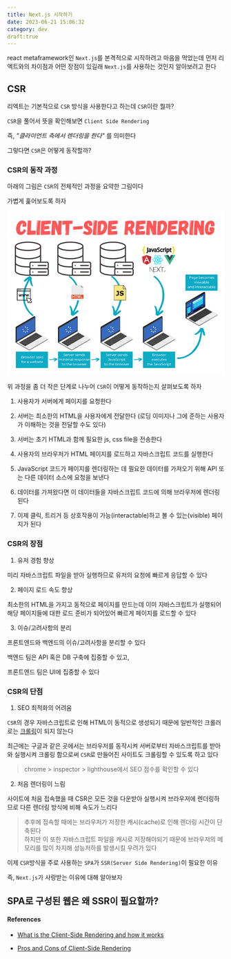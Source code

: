 ```yaml
---
title: Next.js 시작하기
date: 2023-06-21 15:06:32
category: dev
draft:true
---
```


react metaframework인 `Next.js`를 본격적으로 시작하려고 마음을 먹었는데 먼저 리엑트와의 차이점과 어떤 장점이 있길래 `Next.js`를 사용하는 것인지 알아보려고 한다

## CSR

리엑트는 기본적으로 `CSR` 방식을 사용한다고 하는데 `CSR`이란 뭘까?

`CSR`을 풀어서 뜻을 확인해보면 `Client Side Rendering`

즉, _"클라이언트 측에서 렌더링을 한다"_ 를 의미한다

그렇다면 `CSR`은 어떻게 동작할까?

### CSR의 동작 과정

아래의 그림은 `CSR`의 전체적인 과정을 요약한 그림이다

가볍게 훑어보도록 하자

![CSR 과정 요약](./images/csr.png)

위 과정을 좀 더 작은 단계로 나누어 `CSR`이 어떻게 동작하는지 살펴보도록 하자

1. 사용자가 서버에게 페이지를 요청한다

2. 서버는 최소한의 HTML을 사용자에게 전달한다
   (로딩 이미지나 그에 준하는 사용자가 이해하는 것을 전달할 수도 있다)

3. 서버는 초기 HTML과 함께 필요한 js, css file을 전송한다

4. 사용자의 브라우저가 HTML 페이지를 로드하고 자바스크립트 코드를 실행한다

5. JavaScript 코드가 페이지를 렌더링하는 데 필요한 데이터를 가져오기 위해 API 또는 다른 데이터 소스에 요청을 보낸다

6. 데이터를 가져왔다면 이 데이터들을 자바스크립트 코드에 의해 브라우저에 렌더링된다

7. 이제 클릭, 트리거 등 상호작용이 가능(interactable)하고 볼 수 있는(visible) 페이지가 된다

### CSR의 장점

1. 유저 경험 향상

미리 자바스크립트 파일을 받아 실행하므로 유저의 요청에 빠르게 응답할 수 있다

2. 페이지 로드 속도 향상

최소한의 HTML을 가지고 동적으로 페이지를 만드는데 이미 자바스크립트가 실행되어 해당 페이지들에 대한 로드 준비가 되어있어 빠르게 페이지를 로드할 수 있다

3. 이슈/고려사항의 분리

프론트엔드와 백엔드의 이슈/고려사항을 분리할 수 있다

백엔드 팀은 API 혹은 DB 구축에 집중할 수 있고,

프론트엔드 팀은 UI에 집중할 수 있다

### CSR의 단점

1. SEO 최적화의 어려움

`CSR`의 경우 자바스크립트로 인해 HTML이 동적으로 생성되기 때문에 일반적인 크롤러로는 [크롤링](https://namu.wiki/w/크롤링)이 되지 않는다

최근에는 구글과 같은 곳에서는 브라우저를 동작시켜 서버로부터 자바스크립트를 받아와 실행시켜 크롤링 함으로써 `CSR`로 만들어진 사이트도 크롤링할 수 있도록 하고 있다

> chrome > inspector > lighthouse에서 SEO 점수를 확인할 수 있다

2. 처음 렌더링이 느림

사이트에 처음 접속했을 때 CSR은 모든 것을 다운받아 실행시켜 브라우저에 렌더링하므로 다른 렌더링 방식에 비해 속도가 느리다

> 추후에 접속할 때에는 브라우저가 저장한 캐시(cache)로 인해 렌더링 시간이 단축된다
> <br />
> 하지만 이 또한 자바스크립트 파일을 캐시로 저장해야되기 때문에 브라우저의 메모리를 많이 차지해 성능저하를 발생시킬 우려가 있다

이제 `CSR`방식을 주로 사용하는 `SPA`가 `SSR(Server Side Rendering)`이 필요한 이유

즉, `Next.js`가 사랑받는 이유에 대해 알아보자

## SPA로 구성된 웹은 왜 SSR이 필요할까?

#### References

- [What is the Client-Side Rendering and how it works](https://ferie.medium.com/what-is-the-client-side-rendering-and-how-it-works-c90210e2cd14)

- [Pros and Cons of Client-Side Rendering](https://www.pluralsight.com/guides/pros-and-cons-of-client-side-rendering)
